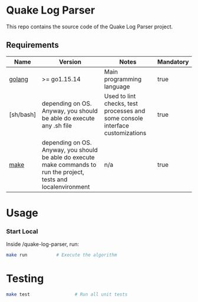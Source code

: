 # Quake Log Parser

This repo contains the source code of the Quake Log Parser project.

## Requirements

| Name | Version | Notes | Mandatory
|------|---------|---------|---------|
| [golang](https://golang.org/dl/) | >= go1.15.14 | Main programming language | true
| [sh/bash] | depending on OS. Anyway, you should be able do execute any .sh file | Used to lint checks, test processes and some console interface customizations | true
| [make](https://www.gnu.org/software/make/) | depending on OS. Anyway, you should be able do execute make commands to run the project, tests and localenvironment | n/a | true

# Usage

### Start Local
Inside /quake-log-parser, run:
```bash
make run           # Execute the algorithm
```

# Testing

```bash
make test                 # Run all unit tests
```